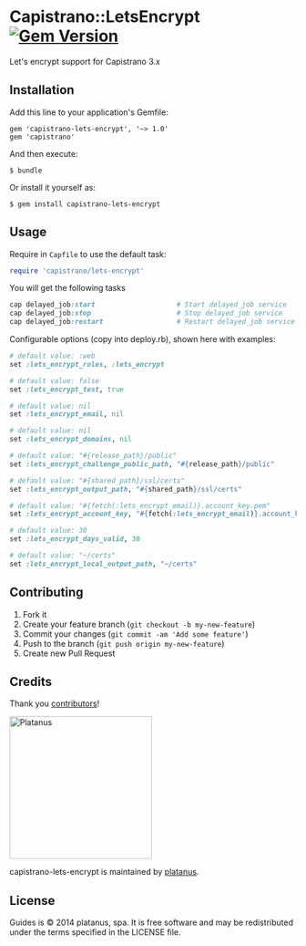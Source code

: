 # Capistrano::LetsEncrypt [![Gem Version](https://badge.fury.io/rb/capistrano-lets-encrypt.png)](http://badge.fury.io/rb/capistrano-lets-encrypt)

Let's encrypt support for Capistrano 3.x

## Installation

Add this line to your application's Gemfile:

    gem 'capistrano-lets-encrypt', '~> 1.0'
    gem 'capistrano'

And then execute:

    $ bundle

Or install it yourself as:

    $ gem install capistrano-lets-encrypt

## Usage

Require in `Capfile` to use the default task:

```ruby
require 'capistrano/lets-encrypt'
```

You will get the following tasks

```ruby
cap delayed_job:start                    # Start delayed_job service
cap delayed_job:stop                     # Stop delayed_job service
cap delayed_job:restart                  # Restart delayed_job service
```

Configurable options (copy into deploy.rb), shown here with examples:

```ruby
# default value: :web
set :lets_encrypt_roles, :lets_encrypt

# default value: false
set :lets_encrypt_test, true

# default value: nil
set :lets_encrypt_email, nil

# default value: nil
set :lets_encrypt_domains, nil

# default value: "#{release_path}/public"
set :lets_encrypt_challenge_public_path, "#{release_path}/public"

# default value: "#{shared_path}/ssl/certs"
set :lets_encrypt_output_path, "#{shared_path}/ssl/certs"

# default value: "#{fetch(:lets_encrypt_email)}.account_key.pem"
set :lets_encrypt_account_key, "#{fetch(:lets_encrypt_email)}.account_key.pem"

# default value: 30
set :lets_encrypt_days_valid, 30

# default value: "~/certs"
set :lets_encrypt_local_output_path, "~/certs"
```

## Contributing

1. Fork it
2. Create your feature branch (`git checkout -b my-new-feature`)
3. Commit your changes (`git commit -am 'Add some feature'`)
4. Push to the branch (`git push origin my-new-feature`)
5. Create new Pull Request

## Credits

Thank you [contributors](https://github.com/platanus/guides/graphs/contributors)!

<img src="http://platan.us/gravatar_with_text.png" alt="Platanus" width="250"/>

capistrano-lets-encrypt is maintained by [platanus](http://platan.us).

## License

Guides is © 2014 platanus, spa. It is free software and may be redistributed under the terms specified in the LICENSE file.
